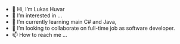 - 👋 Hi, I’m Lukas Huvar
- 👀 I’m interested in ...
- 🌱 I’m currently learning main C# and Java, 
- 💞️ I’m looking to collaborate on full-time job as software developer.
- 📫 How to reach me ...

<!---
LukasRaider/LukasRaider is a ✨ special ✨ repository because its `README.md` (this file) appears on your GitHub profile.
You can click the Preview link to take a look at your changes.
--->
